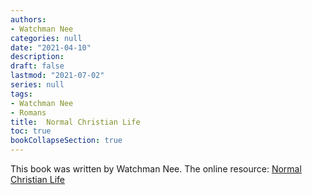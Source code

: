 ```yaml
---
authors: 
- Watchman Nee
categories: null
date: "2021-04-10"
description: 
draft: false
lastmod: "2021-07-02"
series: null
tags:
- Watchman Nee
- Romans
title:  Normal Christian Life
toc: true
bookCollapseSection: true
---
```


This book was written by Watchman Nee. The online resource: <a href = "https://www.tochrist.org/Doc/Books/Watchman%20Nee/The%20Normal%20Christian%20Life.pdf">Normal Christian Life</a>
